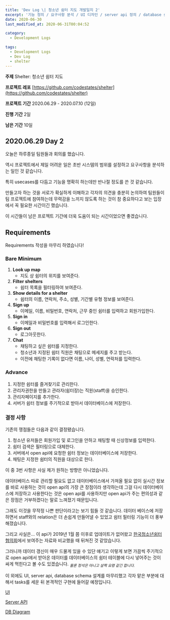 ```yaml
---
title: 'Dev Log \| 청소년 쉼터 지도 개발일지 2'
excerpt: '기능 정의 / 요구사항 분석 / UI 디자인 / server api 정의 / database scheam 정의'
date: 2020-06-30
last_modified_at: 2020-06-31T00:04:52

category:
  - Development Logs

tags:
  - Development Logs
  - Dev Log
  - shelter
---
```


**주제** Shelter: 청소년 쉼터 지도

**프로젝트 레포** [https://github.com/codestates/shelter](https://github.com/codestates/shelter)

**프로젝트 기간** 2020.06.29 - 2020.07.10 (12일)

**진행 기간** 2일

**남은 기간** 10일



## 2020.06.29 Day 2
오늘은 하루종일 팀원들과 회의를 했습니다.

역시 프로젝트에서 제일 어려운 일은 초반 시스템의 범위를 설정하고 요구사항을 분석하는 일인 것 같습니다.

특히 usecases를 다듬고 기능을 명확히 하는데만 반나절 정도를 쓴 것 같습니다.

만들고자 하는 것을 서로가 확실하게 이해하고 각자의 의견을 충분히 논의하여 팀원들이 팀 프로젝트에 참여하는데 무력감을 느끼지 않도록 하는 것이 참 중요하다고 보는 입장에서 꼭 필요한 시간이긴 했습니다.

이 시간들이 남은 프로젝트 기간에 더욱 도움이 되는 시간이었으면 좋겠습니다.



## Requirements
Requirements 작성을 마무리 하였습니다!

### Bare Minimum
1. **Look up map**
    * 지도 상 쉼터의 위치를 보여준다.
2. **Filter shelters**
    * 쉼터 목록을 필터링하여 보여준다.
3. **Show details for a shelter**
    * 쉼터의 이름, 연락처, 주소, 성별, 기간별 유형 정보를 보여준다.
4. **Sign up**
    * 이메일, 이름, 비밀번호, 연락처, 근무 중인 쉼터를 입력하고 회원가입한다.
5. **Sign in**
    * 이메일과 비밀번호를 입력해서 로그인한다.
6. **Sign out**
    * 로그아웃한다.
7. **Chat**
    * 채팅하고 싶은 쉼터를 지정한다.
    * 청소년과 지정된 쉼터 직원은 채팅으로 메세지를 주고 받는다.
    * 이전에 채팅한 기록이 없다면 이름, 나이, 성별, 연락처를 입력한다.

### Advance
1. 지정한 쉼터를 즐겨찾기로 관리한다.
1. 관리자권한을 만들고 관라자(쉼터장)는 직원(staff)을 승인한다.
1. 관리자페이지를 추가한다.
1. 서버가 쉼터 정보를 주기적으로 받아서 데이터베이스에 저장한다.

### 결정 사항
기존의 쟁점들은 다음과 같이 결정됐습니다.
  1. 청소년 유저들은 회원가입 및 로그인을 안하고 채팅할 때 신상정보를 입력한다.
  1. 쉼터 검색은 필터링으로 대체한다.
  1. 서버에서 open api에 요청한 쉼터 정보는 데이터베이스에 저장한다.
  1. 채팅은 지정한 쉼터의 직원을 대상으로 한다.

이 중 3번 사항은 사실 제가 원하는 방향은 아니었습니다.

데이터베이스 따로 관리할 필요도 없고 데이터베이스에서 가져올 필요 없이 실시간 정보를 바로 사용하는 것이 open api의 가장 큰 장점이라 생각하는데 그걸 다시 데이터베이스에 저장하고 사용한다는 것은 open api를 사용하지만 open api가 주는 편의성과 같은 장점은 거부하겠다는 말로 느껴졌기 때문입니다.

그래도 이것을 무작정 나쁜 판단이라고는 보기 힘들 것 같습니다. 데이터 베이스에 저장하면서 staff와의 relation은 더 손쉽게 만들어낼 수 있었고 쉼터 필터링 기능이 더 풍부해졌습니다.

그리고 사실은... 이 api가 2019년 1월 쯤 이후로 업데이트가 없어왔고 [한국청소년쉼터협의회](http://jikimi.or.kr/guide/country_kysa.php)에서 보여주는 자료와 비교했을 때 뒤쳐진 것 같았습니다.

그러니까 데이터 갱신이 매우 드물게 있을 수 있단 얘기고 이렇게 보면 가끔씩 주기적으로 open api에서 받아온 데이터를 데이터베이스의 쉼터 테이블에 다시 넣어주는 것이 싸게 먹힌다고 볼 수도 있겠습니다. *<sub>물론 정석은 아니고 살짝 요령 같긴 합니다.</sub>*


이 외에도 UI, server api, database schema 설계를 마무리했고 각자 맡은 부분에 대해서 tasks를 세운 뒤 본격적인 구현에 들어갈 예정입니다.

[UI](https://snaag818671.invisionapp.com/freehand/Shelter-vA3fNsNLH)

[Server API](https://app.gitbook.com/@bmwismw/s/shelt/v/shelter/)

[DB Diagram](https://dbdiagram.io/d/5efaef610425da461f040bdd)